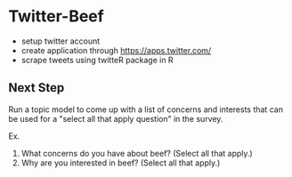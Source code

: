 # Twitter-Beef

* setup twitter account
* create application through https://apps.twitter.com/
* scrape tweets using twitteR package in R

## Next Step

Run a topic model to come up with a list of concerns and interests that can be used for a "select all that apply question" in the survey. 

Ex.

1. What concerns do you have about beef? (Select all that apply.)
2. Why are you interested in beef? (Select all that apply.)
